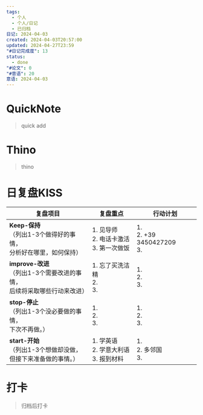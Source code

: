 ```yaml
---
tags:
  - 个人
  - 个人/日记
  - 已归档
日记: 2024-04-03
created: 2024-04-03T20:57:00
updated: 2024-04-27T23:59
"#日记完成度": 13
status:
  - done
"#论文": 0
"#意语": 20
意语: 2024-04-03
---
```

# QuickNote
> quick add

# Thino
> thino

# 日复盘KISS
| **复盘项目**                                             | **复盘重点**                        | **行动计划**                         |
| ---------------------------------------------------- | ------------------------------- | -------------------------------- |
| **Keep-保持**<br>（列出1-3个做得好的事情，<br>   分析好在哪里，如何保持）     | 1.  见导师<br>2. 电话卡激活<br>3. 第一次做饭 | 1.  <br>2. +39  3450427209<br>3. |
| **improve-改进**<br>（列出1-3个需要改进的事情，<br>  后续将采取哪些行动来改进） | 1.  忘了买洗洁精<br>2. <br>3.         | 1.  <br>2. <br>3.                |
| **stop-停止**<br>（列出1-3个没必要做的事情，<br>下次不再做。）            | 1.  <br>2. <br>3.               | 1.  <br>2. <br>3.                |
| **start-开始**<br>（列出1-3个想做却没做，<br>但接下来准备做的事情。）        | 1.  学英语<br>2. 学意大利语<br>3. 报到材料  | 1.  <br>2. 多邻国<br>3.             |



# 打卡
> 归档后打卡


